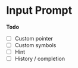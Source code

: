 # Input Prompt

**Todo**

- [ ] Custom pointer
- [ ] Custom symbols
- [ ] Hint
- [ ] History / completion
